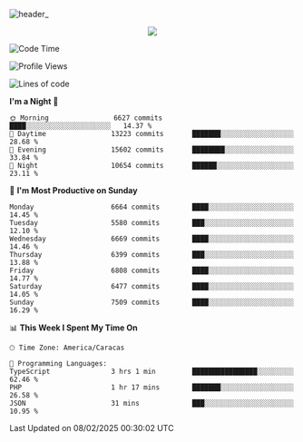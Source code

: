 ![header_](https://github.com/user-attachments/assets/4010d822-ccdc-4198-b608-18c773338d18)


<p align="center">
  <a href="http://www.github.com/thevacs">
    <img src="https://github-readme-streak-stats.herokuapp.com/?user=thevacs&stroke=ffffff&background=1c1917&ring=0891b2&fire=0891b2&currStreakNum=ffffff&currStreakLabel=0891b2&sideNums=ffffff&sideLabels=ffffff&dates=ffffff&hide_border=true" />
  </a>
</p>

<!--START_SECTION:waka-->
![Code Time](http://img.shields.io/badge/Code%20Time-3%2C324%20hrs%202%20mins-blue)

![Profile Views](http://img.shields.io/badge/Profile%20Views-3-blue)

![Lines of code](https://img.shields.io/badge/From%20Hello%20World%20I%27ve%20Written-5.4%20million%20lines%20of%20code-blue)

**I'm a Night 🦉** 

```text
🌞 Morning                6627 commits        ████░░░░░░░░░░░░░░░░░░░░░   14.37 % 
🌆 Daytime                13223 commits       ███████░░░░░░░░░░░░░░░░░░   28.68 % 
🌃 Evening                15602 commits       ████████░░░░░░░░░░░░░░░░░   33.84 % 
🌙 Night                  10654 commits       ██████░░░░░░░░░░░░░░░░░░░   23.11 % 
```
📅 **I'm Most Productive on Sunday** 

```text
Monday                   6664 commits        ████░░░░░░░░░░░░░░░░░░░░░   14.45 % 
Tuesday                  5580 commits        ███░░░░░░░░░░░░░░░░░░░░░░   12.10 % 
Wednesday                6669 commits        ████░░░░░░░░░░░░░░░░░░░░░   14.46 % 
Thursday                 6399 commits        ███░░░░░░░░░░░░░░░░░░░░░░   13.88 % 
Friday                   6808 commits        ████░░░░░░░░░░░░░░░░░░░░░   14.77 % 
Saturday                 6477 commits        ████░░░░░░░░░░░░░░░░░░░░░   14.05 % 
Sunday                   7509 commits        ████░░░░░░░░░░░░░░░░░░░░░   16.29 % 
```


📊 **This Week I Spent My Time On** 

```text
🕑︎ Time Zone: America/Caracas

💬 Programming Languages: 
TypeScript               3 hrs 1 min         ████████████████░░░░░░░░░   62.46 % 
PHP                      1 hr 17 mins        ███████░░░░░░░░░░░░░░░░░░   26.58 % 
JSON                     31 mins             ███░░░░░░░░░░░░░░░░░░░░░░   10.95 % 
```


 Last Updated on 08/02/2025 00:30:02 UTC
<!--END_SECTION:waka-->
